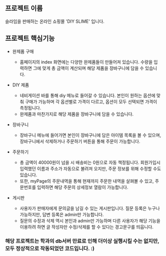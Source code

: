 ## 프로젝트 이름
슬라임을 판매하는 온라인 쇼핑몰 'DIY SLIME' 입니다. 



## 프로젝트 핵심기능
* 완제품 구매
  * 홈페이지의 index 화면에는 다양한 완제품들이 만들어져 있습니다. 수량을 입력하면 그에 맞게 총 금액이 계산되며 해당 제품을 장바구니에 담을 수 있습니다.

* DIY 제품
  * 네비게이션 바를 통해 diy 메뉴로 들어갈 수 있습니다. 본인이 원하는 옵션에 맞춰 구매가 가능하며 각 옵션별로 가격이 다르고, 옵션이 모두 선택되면 가격이 측정됩니다.
  * 완제품과 마찬가지로 해당 제품을 장바구니에 담을 수 있습니다. 

* 장바구니
  * 장바구니 메뉴에 들어가면 본인이 장바구니에 담은 아이템 목록을 볼 수 있으며, 장바구니에서 삭제하거나 주문하기 버튼을 통해 주문이 가능합니다.

* 주문하기
  * 총 금액이 40000원이 넘을 시 배송비는 0원으로 자동 책정됩니다. 회원가입시 입력했던 이름과 주소가 자동으로 불려져 오지만, 주문 정보를 위해 수정할 수도 있습니다.
  * 또한, myPage의 주문내역을 통해 현재까지 주문한 내역을 살펴볼 수 있고, 주문번호를 입력하면 해당 주문의 상세정보 열람이 가능합니다.

* 게시판
  * 사용자가 판매자에게 문의글을 남길 수 있는 게시판입니다. 질문 등록은 누구나 가능하지만, 답변 등록은 admin만 가능합니다.
  * 질문의 수정과 삭제 역시 본인과 admin만 가능하며 다른 사용자가 해당 기능을 이용하려 하면 글 작성자만 수정/삭제를 할 수 있다는 경고문구를 띄웁니다.





### 해당 프로젝트는 학과의 db서버 만료로 인해 더이상 실행시킬 수는 없지만, 모두 정상적으로 작동되었던 코드입니다. :)
